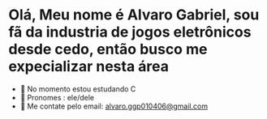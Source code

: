 # Olá, Meu nome é Alvaro Gabriel, sou fã da industria de jogos eletrônicos desde cedo, então busco me expecializar nesta área

- 📘 No momento estou estudando C
- 👨 Pronomes : ele/dele
- 📧 Me contate pelo email: alvaro.ggp010406@gmail.com

